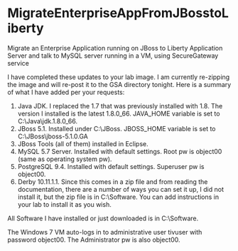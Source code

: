 # MigrateEnterpriseAppFromJBosstoLiberty
Migrate an Enterprise Application running on JBoss to Liberty Application Server and talk to MySQL server running in a VM, using SecureGateway service

I have completed these updates to your lab image. I am currently re-zipping the image and will re-post it to the GSA directory tonight. Here is a summary of what I have added per your requests:

1. Java JDK. I replaced the 1.7 that was previously installed with 1.8. The version I installed is the latest 1.8.0_66. 
JAVA_HOME variable is set to C:\Java\jdk.1.8.0_66.
2. JBoss 5.1. Installed under C:\JBoss. JBOSS_HOME variable is set to C:\JBoss\jboss-5.1.0.GA
3. JBoss Tools (all of them) installed in Eclipse.
4. MySQL 5.7 Server. Installed with default settings. Root pw is object00  (same as operating system pw).
5. PostgreSQL 9.4. Installed with default settings. Superuser pw is object00.
6. Derby 10.11.1.1. Since this comes in a zip file and from reading the documentation, there 
are a number of ways you can set it up, I did not install it, but the zip file is in C:\Software. You can add instructions in your lab to install it as you wish.

All Software I have installed or just downloaded is in C:\Software.

The Windows 7 VM auto-logs in to administrative user tivuser with password object00. The Administrator pw is also object00.

